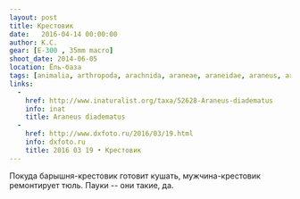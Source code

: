 ```yaml
---
layout: post
title: Крестовик
date:   2016-04-14 00:00:00
author: К.С.
gear: [E-300 , 35mm macro]
shoot_date: 2014-06-05
location: Ёль-база
tags: [animalia, arthropoda, arachnida, araneae, araneidae, araneus, araneus diadematus]
links:
  -
    href: http://www.inaturalist.org/taxa/52628-Araneus-diadematus
    info: inat
    title: Araneus diadematus
  -
    href: http://www.dxfoto.ru/2016/03/19.html
    info: dxfoto.ru
    title: 2016 03 19 • Крестовик
---
```


Покуда барышня-крестовик готовит кушать, мужчина-крестовик ремонтирует тюль. Пауки -- они такие, да.

